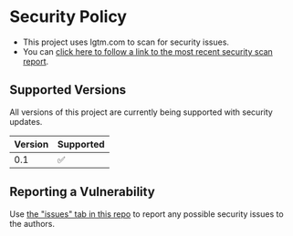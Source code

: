 # Security Policy

- This project uses lgtm.com to scan for security issues.
- You can [click here to follow a link to the most recent security scan report](https://lgtm.com/projects/g/wwce/secops_ctf/alerts/?mode=list).

## Supported Versions

All versions of this project are currently being supported with security updates.

| Version | Supported          |
| ------- | ------------------ |
| 0.1     | :white_check_mark: |              |

## Reporting a Vulnerability

Use [the "issues" tab in this repo](https://github.com/wwce/secops_ctf/issues) to report any possible security issues to the authors.
